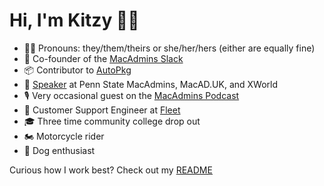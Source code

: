 # Hi, I'm Kitzy 👋🏻

- 🏳️‍⚧️ Pronouns: they/them/theirs or she/her/hers (either are equally fine)
- 💬 Co-founder of the [MacAdmins Slack](https://www.macadmins.org/)
- 📦 Contributor to [AutoPkg](https://github.com/autopkg/kitzy-recipes)
- 🎤 [Speaker](https://kitzy.com/talks/) at Penn State MacAdmins, MacAD.UK, and XWorld
- 🎙️ Very occasional guest on the [MacAdmins Podcast](https://kitzy.com/podcasts/)
- 💼 Customer Support Engineer at [Fleet](https://github.com/fleetdm)
- 🎓 Three time community college drop out
- 🏍️ Motorcycle rider
- 🐶 Dog enthusiast

Curious how I work best? Check out my [README](https://kitzy.com/readme)
